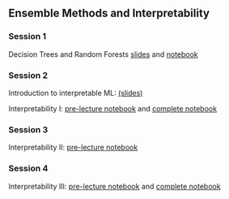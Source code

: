 ## Ensemble Methods and Interpretability

### Session 1

Decision Trees and Random Forests [slides](Day_2_decision_tree_random_forests.pptx) and [notebook](DES_i_CoMSE.ipynb)

### Session 2

Introduction to interpretable ML: [(slides)](230711_bartels_interpretable-ML_after.pdf)

Interpretability I: [pre-lecture notebook](2.2_interpretability.ipynb) and [complete notebook](2.2_interpretability_complete.ipynb)

### Session 3

Interpretability II: [pre-lecture notebook](2.2b_interpretabiity.ipynb)

### Session 4 

Interpretability III: [pre-lecture notebook](2.3_interpetability.ipynb)  and [complete notebook](2.3_interpretability_complete.ipynb)
